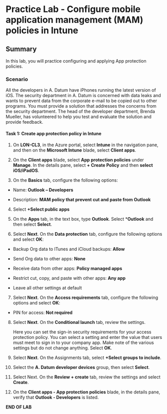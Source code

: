 # Practice Lab - Configure mobile application management (MAM) policies in Intune

## Summary

In this lab, you will practice configuring and applying App protection policies.

### Scenario

All the developers in A. Datum have iPhones running the latest version of iOS. The security department in A. Datum is concerned with data leaks and wants to prevent data from the corporate e-mail to be copied out to other programs. You must provide a solution that addresses the concerns from the security department. The head of the developer department, Brenda Mueller, has volunteered to help you test and evaluate the solution and provide feedback.

#### Task 1: Create app protection policy in Intune

1.  On **LON-CL3**, in the Azure portal, select **Intune** in the navigation
    pane, and then on the **Microsoft Intune** blade, select **Client apps**.

2.  On the **Client apps** blade, select **App protection policies** under
    **Manage**. In the details pane, select **+ Create Policy** and then
    **select iOS/iPadOS**.

3.  On the **Basics** tab, configure the following options:

-   Name: **Outlook – Developers**

-   Description: **MAM policy that prevent cut and paste from Outlook**

4.  Select **+Select public apps**

5.  On the **Apps** tab, in the text box, type **Outlook**. Select
    ***Outlook** and then select **Select**.

6.  Select **Next**. On the **Data protection** tab, configure the following options and select
    **OK**:

-   Backup Org data to ITunes and iCloud backups: **Allow**

-   Send Org data to other apps: **None**

-   Receive data from other apps: **Policy managed apps**

-   Restrict cut, copy, and paste with other apps: **Any app**

-   Leave all other settings at default

7.  Select **Next**. On the **Access requirements** tab, configure the following options and
    select **OK**:

-   PIN for access: **Not required**

8. Select **Next**. On the **Conditional launch** tab, review the settings. 

     Here you can set the sign-in security requirements for your access
     protection policy. You can select a setting and enter the value that users
     must meet to sign in to your company app. Make note of the various settings
     but do not change anything. Select **OK**.

9.  Select **Next**. On the Assignments tab, select **+Select groups to include**. 

10. Select the **A. Datum developer devices** group, then select **Select**. 

11. Select Next.  On the **Review + create** tab, review the settings and select **Create**. 

12. On the **Client apps - App protection policies** blade, in the details pane,
    verify that **Outlook - Developers** is listed.

**END OF LAB**